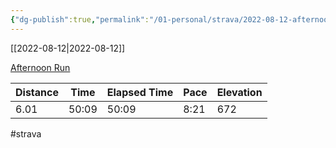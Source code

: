 ```yaml
---
{"dg-publish":true,"permalink":"/01-personal/strava/2022-08-12-afternoon-run/"}
---
```



[[2022-08-12\|2022-08-12]]

[Afternoon Run](https://www.strava.com/activities/7633452540)

| Distance | Time  | Elapsed Time | Pace | Elevation |
| -------- | ----- | ------------ | ---- | --------- |
| 6.01     | 50:09 | 50:09        | 8:21 | 672       |




#strava

